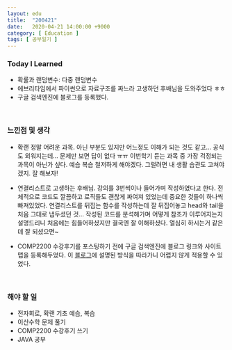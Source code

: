 ```yaml
---
layout: edu
title:  "200421"
date:   2020-04-21 14:00:00 +9000
category: [ Education ]
tags: [ 공부일기 ]
---
```


### Today I Learned
* 확률과 랜덤변수: 다중 랜덤변수
* 에브리타임에서 파이썬으로 자료구조를 짜느라 고생하던 후배님을 도와주었다 ㅎㅎ
* 구글 검색엔진에 블로그를 등록했다.

<br>

### 느낀점 및 생각
* 확랜 정말 어려운 과목. 아닌 부분도 있지만 어느정도 이해가 되는 것도 같고... 공식도 외워지는데... 문제만 보면 답이 없다 ㅠㅠ 이번학기 듣는 과목 중 가장 걱정되는 과목이 아닌가 싶다. 예습 복습 철저하게 해야겠다. 그럴려면 내 생활 습관도 고쳐야겠지. 잘 해보자!

* 연결리스트로 고생하는 후배님. 강의를 3번씩이나 들어가며 작성하였다고 한다. 전체적으로 코드도 깔끔하고 로직들도 괜찮게 짜여져 있었는데 중요한 것들이 하나씩 빠져있었다. 연결리스트를 뒤집는 함수를 작성하는데 잘 뒤집어놓고 head와 tail을 처음 그대로 냅두셨던 것... 작성된 코드를 분석해가며 어떻게 참조가 이루어지는지 설명드리니 처음에는 힘들어하셨지만 결국엔 잘 이해하셨다. 열심히 하시는거 같은데 잘 되셨으면~

* COMP2200 수강후기를 포스팅하기 전에 구글 검색엔진에 블로그 링크와 사이트맵을 등록해두었다. 이 [블로그](https://gmlwjd9405.github.io/2017/10/20/include-blog-in-a-GoogleSearchEngine.html)에 설명된 방식을 따라가니 어렵지 않게 적용할 수 있었다.

<br>

### 해야 할 일
* 전자회로, 확랜 기초 예습, 복습
* 이산수학 문제 풀기
* COMP2200 수강후기 쓰기
* JAVA 공부
